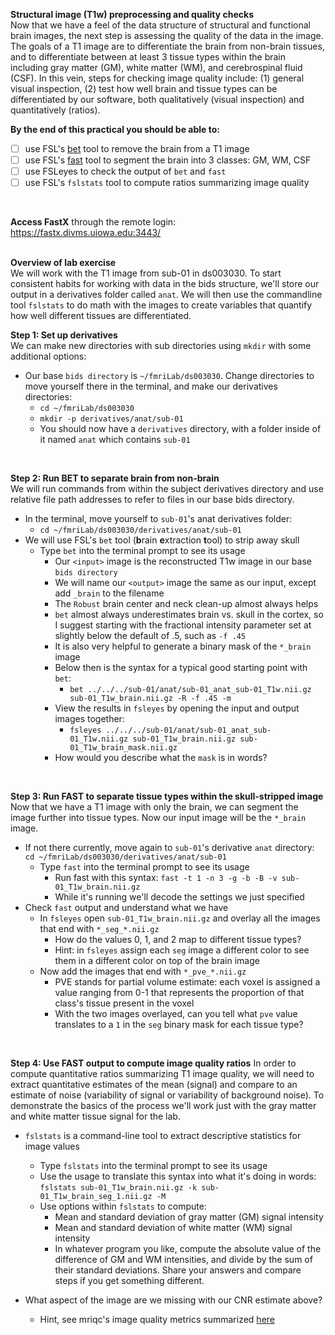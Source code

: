 **Structural image (T1w) preprocessing and quality checks**
</br>
Now that we have a feel of the data structure of structural and functional brain images, the next step is assessing the quality of the data in the image. The goals of a T1 image are to differentiate the brain from non-brain tissues, and to differentiate between at least 3 tissue types within the brain including gray matter (GM), white matter (WM), and cerebrospinal fluid (CSF). In this vein, steps for checking image quality include: (1) general visual inspection, (2) test  how well brain and tissue types can be differentiated by our software, both qualitatively (visual inspection) and quantitatively (ratios).
</br>

**By the end of this practical you should be able to:** <br/>
* [ ] use FSL's [bet](https://fsl.fmrib.ox.ac.uk/fsl/fslwiki/BET/UserGuide) tool to remove the brain from a T1 image <br/>
* [ ] use FSL's [fast](https://fsl.fmrib.ox.ac.uk/fsl/fslwiki/FAST) tool to segment the brain into 3 classes: GM, WM, CSF
* [ ] use FSLeyes to check the output of `bet` and `fast` <br/> 
* [ ] use FSL's `fslstats` tool to compute ratios summarizing image quality
<br/>

**Access FastX** through the remote login: <br>
https://fastx.divms.uiowa.edu:3443/  <br/>
<br/>

**Overview of lab exercise** <br>
We will work with the T1 image from sub-01 in ds003030. To start consistent habits for working with data in the bids structure, we'll store our output in a derivatives folder called `anat`. We will then use the commandline tool `fslstats` to do math with the images to create variables that quantify how well different tissues are differentiated.

**Step 1: Set up derivatives** <br>
We can make new directories with sub directories using `mkdir` with some additional options:
* Our base `bids directory` is `~/fmriLab/ds003030`. Change directories to move yourself there in the terminal, and make our derivatives directories:
    * `cd ~/fmriLab/ds003030`
    * `mkdir -p derivatives/anat/sub-01`
    * You should now have a `derivatives` directory, with a folder inside of it named `anat` which contains `sub-01`
</br>

**Step 2: Run BET to separate brain from non-brain** <br>
We will run commands from within the subject derivatives directory and use relative file path addresses to refer to files in our base bids directory.
* In the terminal, move yourself to `sub-01`'s anat derivatives folder:
    * `cd ~/fmriLab/ds003030/derivatives/anat/sub-01`
*  We will use FSL's `bet` tool (**b**rain **e**xtraction **t**ool) to strip away skull
    * Type `bet` into the terminal prompt to see its usage
        * Our `<input>` image is the reconstructed T1w image in our base `bids directory`
        * We will name our `<output>` image the same as our input, except add `_brain` to the filename
        * The `Robust` brain center and neck clean-up almost always helps
        * `bet` almost always underestimates brain vs. skull in the cortex, so I suggest starting with the fractional intensity parameter set at slightly below the default of .5, such as `-f .45`
        * It is also very helpful to generate a binary mask of the `*_brain` image
        * Below then is the syntax for a typical good starting point with `bet`:
            * `bet ../../../sub-01/anat/sub-01_anat_sub-01_T1w.nii.gz sub-01_T1w_brain.nii.gz -R -f .45 -m`
        * View the results in `fsleyes` by opening the input and output images together:
            * `fsleyes ../../../sub-01/anat/sub-01_anat_sub-01_T1w.nii.gz sub-01_T1w_brain.nii.gz sub-01_T1w_brain_mask.nii.gz`
        * How would you describe what the `mask` is in words?
</br>

**Step 3: Run FAST to separate tissue types within the skull-stripped image** <br>
Now that we have a T1 image with only the brain, we can segment the image further into tissue types. Now our input image will be the `*_brain` image.
 * If not there currently, move again to `sub-01`'s derivative `anat` directory: `cd ~/fmriLab/ds003030/derivatives/anat/sub-01`
    * Type `fast` into the terminal prompt to see its usage
        * Run fast with this syntax: `fast -t 1 -n 3 -g -b -B -v sub-01_T1w_brain.nii.gz`
        * While it's running we'll decode the settings we just specified
* Check `fast` output and understand what we have
    * In `fsleyes` open `sub-01_T1w_brain.nii.gz` and overlay all the images that end with `*_seg_*.nii.gz`
        * How do the values 0, 1, and 2 map to different tissue types?
        * Hint: in `fsleyes` assign each `seg` image a different color to see them in a different color on top of the brain image
    * Now add the images that end with `*_pve_*.nii.gz`
        * PVE stands for partial volume estimate: each voxel is assigned a value ranging from 0-1 that represents the proportion of that class's tissue present in the voxel
        * With the two images overlayed, can you tell what `pve` value translates to a `1` in the `seg` binary mask for each tissue type?

</br>

**Step 4: Use FAST output to compute image quality ratios**
In order to compute quantitative ratios summarizing T1 image quality, we will need to extract quantitative estimates of the mean (signal) and compare to an estimate of noise (variability of signal or variability of background noise). To demonstrate the basics of the process we'll work just with the gray matter and white matter tissue signal for the lab. </br>

* `fslstats` is a command-line tool to extract descriptive statistics for image values
    * Type `fslstats` into the terminal prompt to see its usage
    * Use the usage to translate this syntax into what it's doing in words: `fslstats sub-01_T1w_brain.nii.gz -k sub-01_T1w_brain_seg_1.nii.gz -M`
    * Use options within `fslstats` to compute:
        * Mean and standard deviation of gray matter (GM) signal intensity
        * Mean and standard deviation of white matter (WM) signal intensity
        * In whatever program you like, compute the absolute value of the difference of GM and WM intensities, and divide by the sum of their standard deviations. Share your answers and compare steps if you get something different.

* What aspect of the image are we missing with our CNR estimate above? 
    * Hint, see mriqc's image quality metrics summarized [here](https://mriqc.readthedocs.io/en/latest/iqms/t1w.html#mriqc.qc.anatomical.cnr)














